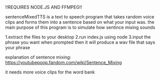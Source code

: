 !!REQUIRES NODE.JS AND FFMPEG!!

sentenceMixedTTS is a text to speech program that takes random voice clips and forms them into a sentence based on what your input was. the main purpose of this program is to simulate how sentince mixing sounds

1.extract the files to your desktop
2.run index.js using node
3.input the phrase you want when prompted
then it will produce a wav file that says your phrase

explanation of sentence mixing:
https://youtubepoop.fandom.com/wiki/Sentence_Mixing
 
it needs more voice clips for the word bank
